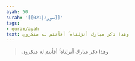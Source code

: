 ```yaml
---
ayah: 50
surah: '[[021|سورة]]'
tags:
- quran/ayah
text: وهذا ذكر مبارك أنزلناه ۚ أفأنتم له منكرون
---
```

> وهذا ذكر مبارك أنزلناه ۚ أفأنتم له منكرون
